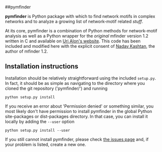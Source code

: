 ##pymfinder

**pymfinder** is Python package with which to find network motifs in complex networks and to analyze a growing list of network-motif related *stuff*.

At its core, pymfinder is a combination of Python methods for network-motif analysis as well as a Python wrapper for the _original_ mfinder version 1.2 written in C and available on [Uri Alon's website](http://www.weizmann.ac.il/mcb/UriAlon/). This code has been included and modified here with the explicit consent of [Nadav Kashtan](mailto:nadav.kashtan@gmail.com), the author of mfinder 1.2.


## Installation instructions


Installation should be relatively straightforward using the included `setup.py`. In fact, it should be as simple as navigating to the directory where you cloned the git repository ('pymfinder/') and running

	python setup.py install

If you receive an error about 'Permission denied' or something similar, you most likely don't have permission to install pymfinder in the global Python site-packages or dist-packages directory. In that case, you can install it locally by adding the `--user` option

	python setup.py install --user

If you still cannot install pymfinder, please check [the issues page](https://github.com/stoufferlab/pymfinder/issues/) and, if your problem is listed, create a new one.
